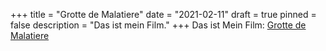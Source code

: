+++
title = "Grotte de Malatiere"
date = "2021-02-11"
draft = true
pinned = false
description = "Das ist mein Film."
+++
Das ist Mein Film: [Grotte de Malatiere](https://youtu.be/pfnFVzjzNXw)
